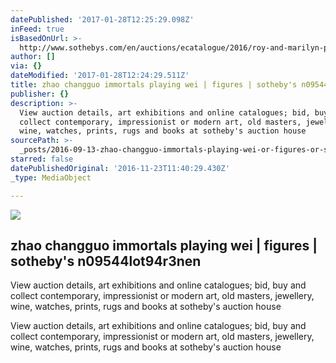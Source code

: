 ```yaml
---
datePublished: '2017-01-28T12:25:29.098Z'
inFeed: true
isBasedOnUrl: >-
  http://www.sothebys.com/en/auctions/ecatalogue/2016/roy-and-marilyn-papp-collection-of-chinese-paintings-n09544/lot.510.html
author: []
via: {}
dateModified: '2017-01-28T12:24:29.511Z'
title: zhao changguo immortals playing wei | figures | sotheby's n09544lot94r3nen
publisher: {}
description: >-
  View auction details, art exhibitions and online catalogues; bid, buy and
  collect contemporary, impressionist or modern art, old masters, jewellery,
  wine, watches, prints, rugs and books at sotheby's auction house
sourcePath: >-
  _posts/2016-09-13-zhao-changguo-immortals-playing-wei-or-figures-or-sothebys-n0.md
starred: false
datePublishedOriginal: '2016-11-23T11:40:29.430Z'
_type: MediaObject

---
```

<article style=""><img src="https://imgflo.herokuapp.com/graph/2b2431f8e7ba7b0/71ebff213e1364c022abca7bea99996c/noop.jpg?input=http%3A%2F%2Fwww.sothebys.com%2Fcontent%2Fdam%2Fstb%2Flots%2FN09%2FN09544%2F305N09544_94R3N.jpg" /><h1>zhao changguo immortals playing wei | figures | sotheby's n09544lot94r3nen</h1><p>View auction details, art exhibitions and online catalogues; bid, buy and collect contemporary, impressionist or modern art, old masters, jewellery, wine, watches, prints, rugs and books at sotheby's auction house</p></article>

View auction details, art exhibitions and online catalogues; bid, buy and collect contemporary, impressionist or modern art, old masters, jewellery, wine, watches, prints, rugs and books at sotheby's auction house